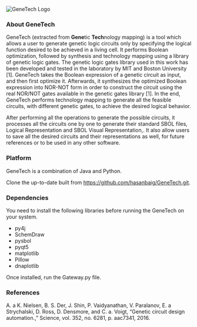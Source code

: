 ![GeneTech Logo](https://github.com/hasanbaig/GeneTech/blob/master/GT-Logo.png)

### About GeneTech
GeneTech (extracted from **Gene**tic **Tech**nology mapping) is a tool which allows a user to generate genetic logic circuits only by specifying the logical function desired to be achieved in a living cell. It performs Boolean optimization, followed by synthesis and technology mapping using a library of genetic logic gates. The genetic logic gates library used in this work has been developed and tested in the laboratory by MIT and Boston University [1]. GeneTech takes the Boolean expression of a genetic circuit as input, and then first optimize it. Afterwards, it synthesizes the optimized Boolean expression into NOR-NOT form in order to construct the circuit using the real NOR/NOT gates available in the genetic gates library [1]. In the end, GeneTech performs technology mapping to generate all the feasible circuits, with different genetic gates, to achieve the desired logical behavior.  

After performing all the operations to generate the possible circuits, it processes all the circuits one by one to generate their standard SBOL files, Logical Representation and SBOL Visual Representation,. It also allow users to save all the desired circuits and their representations as well, for future references or to be used in any other software.


### Platform
GeneTech is a combination of Java and Python.

Clone the up-to-date built from https://github.com/hasanbaig/GeneTech.git.

### Dependencies
You need to install the following libraries before running the GeneTech on your system.

* py4j
* SchemDraw
* pysbol
* pyqt5
* matplotlib
* Pillow
* dnaplotlib 

Once installed, run the Gateway.py file. 

### References
A. a K. Nielsen, B. S. Der, J. Shin, P. Vaidyanathan, V. Paralanov, E. a Strychalski, D. Ross, D. Densmore, and C. a. Voigt, “Genetic circuit design automation.,” Science, vol. 352, no. 6281, p. aac7341, 2016.
